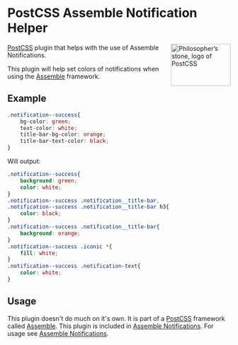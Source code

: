 [PostCSS]:                 https://github.com/postcss/postcss
[Assemble]:                http://assemblecss.com
[Assemble Notifications]:  https://github.com/lukelarsen/assemble-notifications

# PostCSS Assemble Notification Helper

<img align="right" width="135" height="95"
     title="Philosopher’s stone, logo of PostCSS"
     src="http://postcss.github.io/postcss/logo-leftp.png">

[PostCSS] plugin that helps with the use of Assemble Notifications.

This plugin will help set colors of notifications when using the [Assemble] framework.

## Example
```css
.notification--success{
    bg-color: green;
    text-color: white;
    title-bar-bg-color: orange;
    title-bar-text-color: black;
}
```

Will output:

```css
.notification--success{
    background: green;
    color: white;
}
.notification--success .notification__title-bar,
.notification--success .notification__title-bar h3{
    color: black;
}
.notification--success .notification__title-bar{
    background: orange;
}
.notification--success .iconic *{
    fill: white;
}
.notification--success .notification-text{
    color: white;
}
```

## Usage

This plugin doesn't do much on it's own. It is part of a [PostCSS] framework called [Assemble]. This plugin is included in [Assemble Notifications]. For usage see [Assemble Notifications].